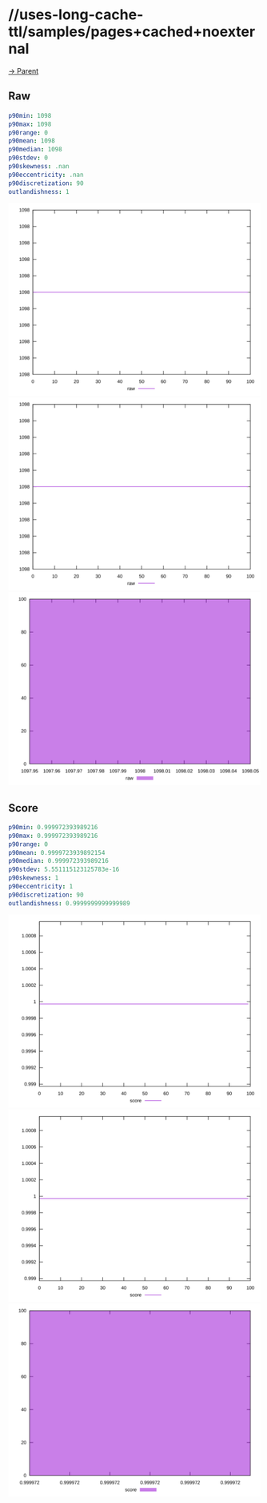 
# //uses-long-cache-ttl/samples/pages+cached+noexternal

[→ Parent](../..)


## Raw


```yaml
p90min: 1098
p90max: 1098
p90range: 0
p90mean: 1098
p90median: 1098
p90stdev: 0
p90skewness: .nan
p90eccentricity: .nan
p90discretization: 90
outlandishness: 1

```

![PLOT: raw-values](./raw/values.svg)![PLOT: raw-sorted](./raw/sorted.svg)![PLOT: raw-histogram](./raw/histogram.svg)
## Score


```yaml
p90min: 0.999972393989216
p90max: 0.999972393989216
p90range: 0
p90mean: 0.9999723939892154
p90median: 0.999972393989216
p90stdev: 5.551115123125783e-16
p90skewness: 1
p90eccentricity: 1
p90discretization: 90
outlandishness: 0.9999999999999989

```

![PLOT: score-values](./score/values.svg)![PLOT: score-sorted](./score/sorted.svg)![PLOT: score-histogram](./score/histogram.svg)